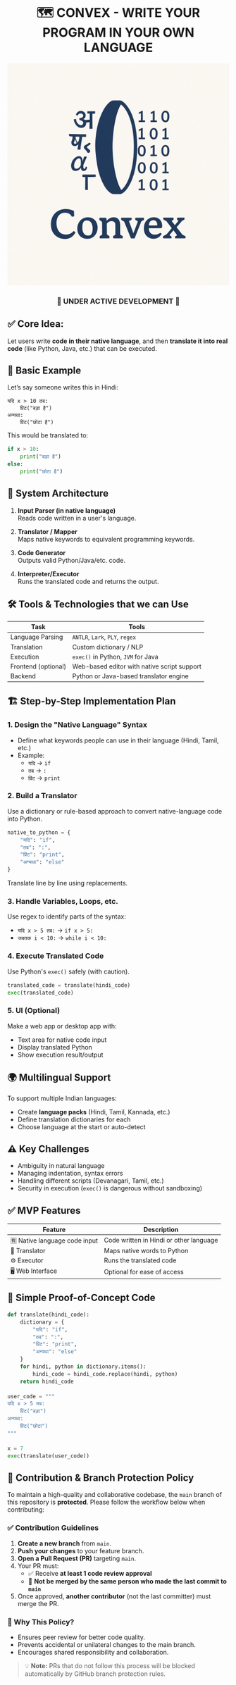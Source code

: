<div align="center"> <h1> 🗺️ CONVEX - WRITE YOUR PROGRAM IN YOUR OWN LANGUAGE</h1> </div>

![logo](./media/Logo.png) 

<div align="center"> <h3> 🚧 UNDER ACTIVE DEVELOPMENT 🚧 </h3> </div>


## ✅ Core Idea:

Let users write **code in their native language**, and then **translate it into real code** (like Python, Java, etc.) that can be executed.


## 🧠 Basic Example

Let’s say someone writes this in Hindi:

```hindi
यदि x > 10 तब:
    प्रिंट("बड़ा है")
अन्यथा:
    प्रिंट("छोटा है")
```

This would be translated to:

```python
if x > 10:
    print("बड़ा है")
else:
    print("छोटा है")
```


## 🔧 System Architecture

1. **Input Parser (in native language)**  
    Reads code written in a user's language.
    
2. **Translator / Mapper**  
    Maps native keywords to equivalent programming keywords.
    
3. **Code Generator**  
    Outputs valid Python/Java/etc. code.
    
4. **Interpreter/Executor**  
    Runs the translated code and returns the output.
    


## 🛠️ Tools & Technologies that we can Use

| Task                | Tools                                       |
| ------------------- | ------------------------------------------- |
| Language Parsing    | `ANTLR`, `Lark`, `PLY`, `regex`             |
| Translation         | Custom dictionary / NLP                     |
| Execution           | `exec()` in Python, `JVM` for Java          |
| Frontend (optional) | Web-based editor with native script support |
| Backend             | Python or Java-based translator engine      |


## 🏗️ Step-by-Step Implementation Plan

### 1. **Design the "Native Language" Syntax**

- Define what keywords people can use in their language (Hindi, Tamil, etc.)
- Example:
    - `यदि` → `if`
    - `तब` → `:`
    - `प्रिंट` → `print`

### 2. **Build a Translator**

Use a dictionary or rule-based approach to convert native-language code into Python.

```python
native_to_python = {
    "यदि": "if",
    "तब": ":",
    "प्रिंट": "print",
    "अन्यथा": "else"
}
```

Translate line by line using replacements.

### 3. **Handle Variables, Loops, etc.**

Use regex to identify parts of the syntax:

- `यदि x > 5 तब:` → `if x > 5:`
- `जबतक i < 10:` → `while i < 10:`
### 4. **Execute Translated Code**

Use Python's `exec()` safely (with caution).

```python
translated_code = translate(hindi_code)
exec(translated_code)
```

### 5. **UI (Optional)**

Make a web app or desktop app with:

- Text area for native code input
- Display translated Python
- Show execution result/output
    

## 🌍 Multilingual Support

To support multiple Indian languages:

- Create **language packs** (Hindi, Tamil, Kannada, etc.)
- Define translation dictionaries for each
- Choose language at the start or auto-detect
    


## ⚠️ Key Challenges

- Ambiguity in natural language
- Managing indentation, syntax errors
- Handling different scripts (Devanagari, Tamil, etc.)
- Security in execution (`exec()` is dangerous without sandboxing)


## ✅ MVP Features

|Feature|Description|
|---|---|
|🈶 Native language code input|Code written in Hindi or other language|
|🔁 Translator|Maps native words to Python|
|⚙️ Executor|Runs the translated code|
|🖥️ Web Interface|Optional for ease of access|


## 🧪 Simple Proof-of-Concept Code

```python
def translate(hindi_code):
    dictionary = {
        "यदि": "if",
        "तब": ":",
        "प्रिंट": "print",
        "अन्यथा": "else"
    }
    for hindi, python in dictionary.items():
        hindi_code = hindi_code.replace(hindi, python)
    return hindi_code

user_code = """
यदि x > 5 तब:
    प्रिंट("बड़ा")
अन्यथा:
    प्रिंट("छोटा")
"""

x = 7
exec(translate(user_code))
```



## 🔐 Contribution & Branch Protection Policy

To maintain a high-quality and collaborative codebase, the `main` branch of this repository is **protected**. Please follow the workflow below when contributing:

### ✅ **Contribution Guidelines**

1. **Create a new branch** from `main`.
2. **Push your changes** to your feature branch.
3. **Open a Pull Request (PR)** targeting `main`.
4. Your PR must:
   * ✅ Receive **at least 1 code review approval**
   * 🚫 **Not be merged by the same person who made the last commit to `main`**
5. Once approved, **another contributor** (not the last committer) must merge the PR.

### 🔄 Why This Policy?

* Ensures peer review for better code quality.
* Prevents accidental or unilateral changes to the main branch.
* Encourages shared responsibility and collaboration.

> 💡 **Note:** PRs that do not follow this process will be blocked automatically by GitHub branch protection rules.

